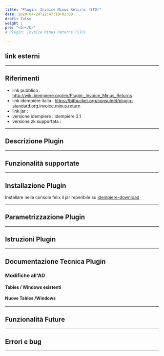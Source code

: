 ```yaml
---
title: "Plugin: Invoice Minus Returns (STD)"
date: 2020-04-24T22:47:10+02:00
draft: false
weight : 
pre: "<b></b>"
# Plugin: Invoice Minus Returns (STD)

---
```


## link esterni

---

## Riferimenti

- link pubblico  : <http://wiki.idempiere.org/en/Plugin:_Invoice_Minus_Returns>
- link idempiere italia  : <https://bitbucket.org/consulnet/plugin-standard.org.invoice.minus.return>
- link jar  :
- versione idempiere  : idempiere 3.1
- versione zk supportata :

---

## Descrizione Plugin

---

## Funzionalità supportate

---

## Installazione Plugin

Installare nella console felix il jar reperibile su [idempiere-download](https://bitbucket.org/consulnet/idempiere-download)

---

## Parametrizzazione Plugin

---

## Istruzioni Plugin

---

## Documentazione Tecnica Plugin

### Modifiche all'AD

#### Tables / Windows esistenti

#### Nuove Tables /Windows

---

## Funzionalità Future

---

## Errori e bug 

---
